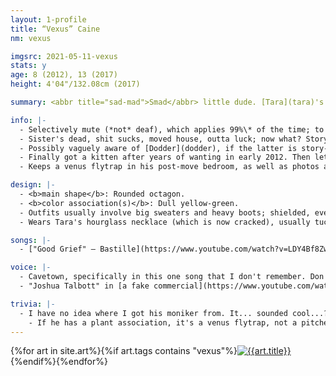 ```yaml
---
layout: 1-profile
title: “Vexus” Caine
nm: vexus

imgsrc: 2021-05-11-vexus
stats: y
age: 8 (2012), 13 (2017)
height: 4'04"/132.08cm (2017)

summary: <abbr title="sad-mad">Smad</abbr> little dude. [Tara](tara)'s sibling, best friend of [Levi](levi)'s.

info: |-
  - Selectively mute (*not* deaf), which applies 99%\* of the time; to avoid people making a fuss over it, avoids everyone whenever possible. (\*The 1% used to be reserved for family. It's nearly 0% nowadays.) Doesn't go out of his way to be a jerk, usually.
  - Sister's dead, shit sucks, moved house, outta luck; now what? Storyline somewhat uncertain, but probably involves revisiting Tara's old friends ([Nico](nico) & [Ivy](ivy)), dealing with his *new* friend Levi, and meeting some version of [Ava](ava).
  - Possibly vaguely aware of [Dodder](dodder), if the latter is story-relevant, in a "stop using my dead sister for your stupid culty self-help bullshit" way.
  - Finally got a kitten after years of wanting in early 2012. Then let her out by accident and never saw her alive again.
  - Keeps a venus flytrap in his post-move bedroom, as well as photos and mementos of Tara---the only traces of her existence on display in the whole house.

design: |-
  - <b>main shape</b>: Rounded octagon.
  - <b>color association(s)</b>: Dull yellow-green.
  - Outfits usually involve big sweaters and heavy boots; shielded, even in summer.
  - Wears Tara's hourglass necklace (which is now cracked), usually tucked safely under his sweatshirt.

songs: |-
  - ["Good Grief" – Bastille](https://www.youtube.com/watch?v=LDY4Bf8Zwn8)

voice: |-
  - Cavetown, specifically in this one song that I don't remember. Don't thiiink it applied as much in general?
  - "Joshua Talbott" in [a fake commercial](https://www.youtube.com/watch?v=BHPOZJe0Inc) (<i>The Onion</i>)

trivia: |-
  - I have no idea where I got his moniker from. It... sounded cool...? Which is all the reasoning an edgy tween needs. Surname, meanwhile, is an anagram of "-cenia," from [<i>Sarracenia flava</i>](https://en.wikipedia.org/wiki/Sarracenia_flava).
    - If he has a plant association, it's a venus flytrap, not a pitcher plant.
---
```

<div id="gallery">{%for art in site.art%}{%if art.tags contains "vexus"%}<a href="{%include url.html%}{{art.url}}"><img src="{%include url.html%}/assets/img/art/{{art.date|date:"%F"}}-tn{%if art.multi%}-{{page.nm}}{%endif%}.jpg" alt="{{art.title}}"/></a>{%endif%}{%endfor%}</div>